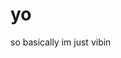 yo
==========

so basically im just vibin


<!---
ekkhooo/ekkhooo is a ✨ special ✨ repository because its `README.md` (this file) appears on your GitHub profile.
You can click the Preview link to take a look at your changes.
--->
